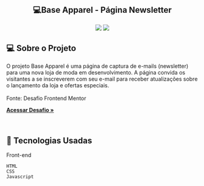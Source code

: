 <h2 align="center"> 💻Base Apparel - Página Newsletter</h2> 

<p align="center">
  

  <img max-width="auto" height="auto"  src="https://github.com/user-attachments/assets/812b63ee-762e-4f70-8f5d-d49e7dc35d8b">
  <img max-width="auto" height="auto"  src="https://github.com/user-attachments/assets/d717d54b-0929-4865-9d5c-9787ea67ce39">


</p> 


## 💻  Sobre o Projeto

O projeto Base Apparel é uma  página de captura de e-mails (newsletter) para uma nova loja de moda em desenvolvimento. A página convida os visitantes a se inscreverem com seu e-mail para receber atualizações sobre o lançamento da loja e ofertas especiais.
<br>
<br>
Fonte: Desafio Frontend Mentor

<a href="https://sara01romao.github.io/base-apparel-pagina-newsletter-html-css-javascript/" target="_blank"><strong>Acessar Desafio »</strong></a>




<br>





## :rocket: Tecnologias Usadas


Front-end 
```
HTML
CSS
Javascript
```
